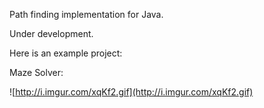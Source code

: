 Path finding implementation for Java.

Under development.

Here is an example project:

Maze Solver:

![http://i.imgur.com/xqKf2.gif](http://i.imgur.com/xqKf2.gif)